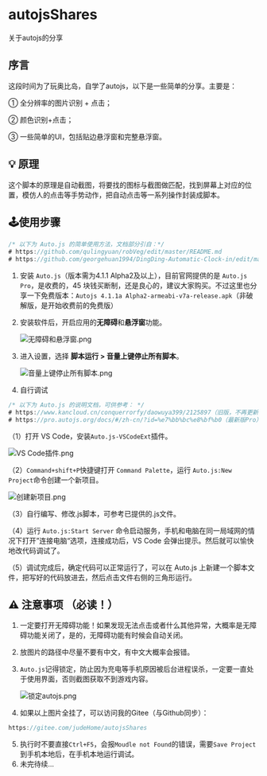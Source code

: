 # autojsShares
关于autojs的分享



## 序言

这段时间为了玩奥比岛，自学了autojs，以下是一些简单的分享。主要是：

① 全分辨率的图片识别 + 点击；

② 颜色识别+点击；

③ 一些简单的UI，包括贴边悬浮窗和完整悬浮窗。



## 💡 原理

这个脚本的原理是自动截图，将要找的图标与截图做匹配，找到屏幕上对应的位置，模仿人的点击等手势动作，把自动点击等一系列操作封装成脚本。



## 🕹️使用步骤

```js
/* 以下为 Auto.js 的简单使用方法，文档部分引自：*/
# https://github.com/qulingyuan/robVeg/edit/master/README.md
# https://github.com/georgehuan1994/DingDing-Automatic-Clock-in/edit/master/README.md
```


1. 安装 `Auto.js`（版本需为4.1.1 Alpha2及以上），目前官网提供的是 `Auto.js Pro`，是收费的，45 块钱买断制，还是良心的，建议大家购买。不过这里也分享一下免费版本：`Autojs 4.1.1a Alpha2-armeabi-v7a-release.apk`（非破解版，是开始收费前的免费版）

2. 安装软件后，开启应用的**无障碍**和**悬浮窗**功能。

   ![无障碍和悬浮窗.png](https://gitee.com/judeHome/autojsShares/raw/main/README/Step2.png)

3. 进入设置，选择 **脚本运行 > 音量上键停止所有脚本**。

   ![音量上键停止所有脚本.png](https://gitee.com/judeHome/autojsShares/raw/main/README/Step3.png)

4. 自行调试

```js
/* 以下为 Auto.js 的说明文档，可供参考： */
# https://www.kancloud.cn/conquerrorfy/daowuya399/2125897（旧版，不再更新）
# https://pro.autojs.org/docs/#/zh-cn/?id=%e7%bb%bc%e8%bf%b0（最新版Pro）
```

（1）打开 VS Code，安装`Auto.js-VSCodeExt`插件。

![VS Code插件.png](https://gitee.com/judeHome/autojsShares/raw/main/README/Step4(1).png)

（2）`Command+shift+P`快捷键打开 `Command Palette`，运行 `Auto.js:New Project`命令创建一个新项目。

![创建新项目.png](https://gitee.com/judeHome/autojsShares/raw/main/README/Step4(2).png)

（3）自行编写、修改.js脚本，可参考已提供的.js文件。

（4）运行 `Auto.js:Start Server` 命令启动服务，手机和电脑在同一局域网的情况下打开”连接电脑“选项，连接成功后，VS Code 会弹出提示。然后就可以愉快地改代码调试了。

（5）调试完成后，确定代码可以正常运行了，可以在 Auto.js 上新建一个脚本文件，把写好的代码放进去，然后点击文件右侧的三角形运行。



## ⚠️ 注意事项 （必读！）

1. 一定要打开无障碍功能！如果发现无法点击或者什么其他异常，大概率是无障碍功能关闭了，是的，无障碍功能有时候会自动关闭。

2. 放图片的路径中尽量不要有中文，有中文大概率会报错。

3. `Auto.js`记得锁定，防止因为充电等手机原因被后台进程误杀，一定要一直处于使用界面，否则截图获取不到游戏内容。

   ![锁定autojs.png](https://gitee.com/judeHome/autojsShares/raw/main/README/Warning(3).png)

4. 如果以上图片全挂了，可以访问我的Gitee（与Github同步）：

```js
https://gitee.com/judeHome/autojsShares
```

5. 执行时不要直接`Ctrl+F5`，会报`Moudle not Found`的错误，需要`Save Project`到手机本地后，在手机本地运行调试。
6. 未完待续...
